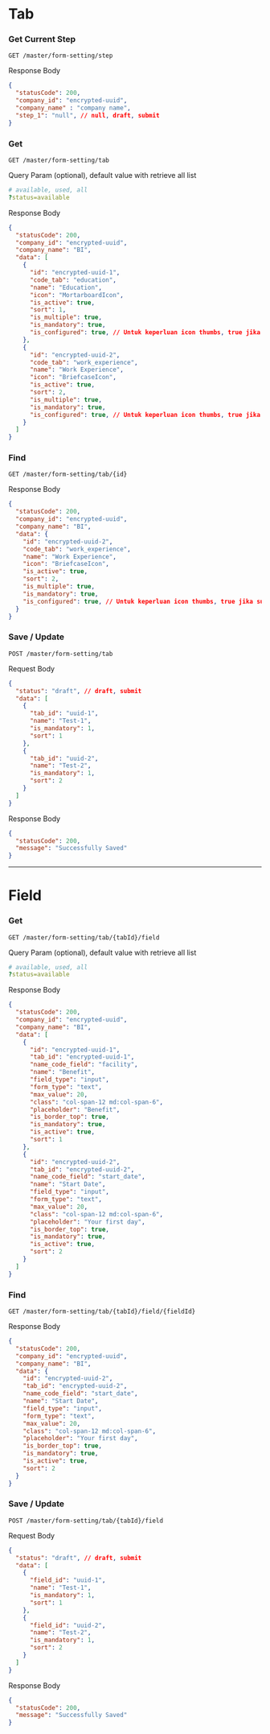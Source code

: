 # Tab
### Get Current Step
`GET /master/form-setting/step`

Response Body
```json
{
  "statusCode": 200,
  "company_id": "encrypted-uuid",
  "company_name" : "company name",
  "step_1": "null", // null, draft, submit
}
```

### Get
`GET /master/form-setting/tab`

Query Param (optional), default value with retrieve all list
```yaml
# available, used, all
?status=available
```

Response Body
```json
{
  "statusCode": 200,
  "company_id": "encrypted-uuid",
  "company_name": "BI",
  "data": [
    {
      "id": "encrypted-uuid-1",
      "code_tab": "education",
      "name": "Education",
      "icon": "MortarboardIcon",
      "is_active": true,
      "sort": 1,
      "is_multiple": true,
      "is_mandatory": true,
      "is_configured": true, // Untuk keperluan icon thumbs, true jika sudah konfigurasi tab & form
    },
    {
      "id": "encrypted-uuid-2",
      "code_tab": "work_experience",
      "name": "Work Experience",
      "icon": "BriefcaseIcon",
      "is_active": true,
      "sort": 2,
      "is_multiple": true,
      "is_mandatory": true,
      "is_configured": true, // Untuk keperluan icon thumbs, true jika sudah konfigurasi tab & form
    }
  ]
}
```

### Find
`GET /master/form-setting/tab/{id}`

Response Body
```json
{
  "statusCode": 200,
  "company_id": "encrypted-uuid",
  "company_name": "BI",
  "data": {
    "id": "encrypted-uuid-2",
    "code_tab": "work_experience",
    "name": "Work Experience",
    "icon": "BriefcaseIcon",
    "is_active": true,
    "sort": 2,
    "is_multiple": true,
    "is_mandatory": true,
    "is_configured": true, // Untuk keperluan icon thumbs, true jika sudah konfigurasi tab & form
  }
}
```

### Save / Update
`POST /master/form-setting/tab`

Request Body
```json
{
  "status": "draft", // draft, submit
  "data": [
    {
      "tab_id": "uuid-1",
      "name": "Test-1",
      "is_mandatory": 1,
      "sort": 1
    },
    {
      "tab_id": "uuid-2",
      "name": "Test-2",
      "is_mandatory": 1,
      "sort": 2
    }
  ]
}
```

Response Body
```json
{
  "statusCode": 200,
  "message": "Successfully Saved"
}
```

<hr>

# Field

### Get
`GET /master/form-setting/tab/{tabId}/field`

Query Param (optional), default value with retrieve all list
```yaml
# available, used, all
?status=available
```

Response Body
```json
{
  "statusCode": 200,
  "company_id": "encrypted-uuid",
  "company_name": "BI",
  "data": [
    {
      "id": "encrypted-uuid-1",
      "tab_id": "encrypted-uuid-1",
      "name_code_field": "facility",
      "name": "Benefit",
      "field_type": "input",
      "form_type": "text",
      "max_value": 20,
      "class": "col-span-12 md:col-span-6",
      "placeholder": "Benefit",
      "is_border_top": true,
      "is_mandatory": true,
      "is_active": true,
      "sort": 1
    },
    {
      "id": "encrypted-uuid-2",
      "tab_id": "encrypted-uuid-2",
      "name_code_field": "start_date",
      "name": "Start Date",
      "field_type": "input",
      "form_type": "text",
      "max_value": 20,
      "class": "col-span-12 md:col-span-6",
      "placeholder": "Your first day",
      "is_border_top": true,
      "is_mandatory": true,
      "is_active": true,
      "sort": 2
    }
  ]
}
```

### Find
`GET /master/form-setting/tab/{tabId}/field/{fieldId}`

Response Body
```json
{
  "statusCode": 200,
  "company_id": "encrypted-uuid",
  "company_name": "BI",
  "data": {
    "id": "encrypted-uuid-2",
    "tab_id": "encrypted-uuid-2",
    "name_code_field": "start_date",
    "name": "Start Date",
    "field_type": "input",
    "form_type": "text",
    "max_value": 20,
    "class": "col-span-12 md:col-span-6",
    "placeholder": "Your first day",
    "is_border_top": true,
    "is_mandatory": true,
    "is_active": true,
    "sort": 2
  }
}
```

### Save / Update
`POST /master/form-setting/tab/{tabId}/field`

Request Body
```json
{
  "status": "draft", // draft, submit
  "data": [
    {
      "field_id": "uuid-1",
      "name": "Test-1",
      "is_mandatory": 1,
      "sort": 1
    },
    {
      "field_id": "uuid-2",
      "name": "Test-2",
      "is_mandatory": 1,
      "sort": 2
    }
  ]
}
```

Response Body
```json
{
  "statusCode": 200,
  "message": "Successfully Saved"
}
```
